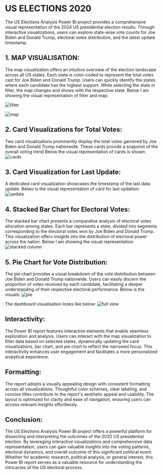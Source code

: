 
# US ELECTIONS 2020
The US Elections Analysis Power BI project provides a comprehensive visual representation of the 2024 US presidential election results. Through interactive visualizations, users can explore state-wise vote counts for Joe Biden and Donald Trump, electoral votes distribution, and the latest update timestamp.

## 1. MAP VISUALISATION:
The map visualization offers an intuitive overview of the election landscape across all US states. Each state is color-coded to represent the total votes cast for Joe Biden and Donald Trump. Users can quickly identify the states where each candidate has the highest support.
While selecting the state in filter, the map changes and shows with the respective state.
Below I am showing the visual representation of filter and map:

![filter](https://github.com/Sowjanya69/US-Elections-Dashboard/assets/79791890/1879e1a3-adf2-402d-bcd4-9bff1943fa94)

![map](https://github.com/Sowjanya69/US-Elections-Dashboard/assets/79791890/6c7a645a-5622-4fc6-a6ba-1607d834ded3)

## 2. Card Visualizations for Total Votes:
Two card visualizations prominently display the total votes garnered by Joe Biden and Donald Trump nationwide. These cards provide a snapshot of the overall voting trend 
Below the visual representation of cards is shown:
![cards](https://github.com/Sowjanya69/US-Elections-Dashboard/assets/79791890/4d26b0b4-78dc-4d36-82d9-afccc363be29)

## 3. Card Visualization for Last Update:
A dedicated card visualization showcases the timestamp of the last data update.
Belwo is the visual representation of card for last updation:
![update](https://github.com/Sowjanya69/US-Elections-Dashboard/assets/79791890/39a649b5-75ca-4dfb-8a2b-859ec93e8e54)

## 4. Stacked Bar Chart for Electoral Votes:
The stacked bar chart presents a comparative analysis of electoral votes allocation among states. Each bar represents a state, divided into segments corresponding to the electoral votes won by Joe Biden and Donald Trump. This visualization offers insights into the distribution of electoral power across the nation.
Below I am showing the visual representation:
![stacked column](https://github.com/Sowjanya69/US-Elections-Dashboard/assets/79791890/f7c11b78-85a2-45ae-b3d8-9243667bc2f6)

## 5. Pie Chart for Vote Distribution:
The pie chart provides a visual breakdown of the vote distribution between Joe Biden and Donald Trump nationwide. Users can easily discern the proportion of votes received by each candidate, facilitating a deeper understanding of their respective electoral performance.
Below is the visuals:
![pie](https://github.com/Sowjanya69/US-Elections-Dashboard/assets/79791890/a0b97789-2fc2-49d5-931b-71a5f95de0bb)

The dashboard visualisation looks like below:
![full view](https://github.com/Sowjanya69/US-Elections-Dashboard/assets/79791890/e6a1c582-2fcf-42a0-88e5-de8adb39794f)

## Interactivity:
The Power BI report features interactive elements that enable seamless exploration and analysis. Users can interact with the map visualization to filter data based on selected states, dynamically updating the card visualizations, bar chart, and pie chart to reflect the narrowed focus. This interactivity enhances user engagement and facilitates a more personalized analytical experience.


## Formatting:
The report adopts a visually appealing design with consistent formatting across all visualizations. Thoughtful color schemes, clear labeling, and concise titles contribute to the report's aesthetic appeal and usability. The layout is optimized for clarity and ease of navigation, ensuring users can access relevant insights effortlessly.

## Conclusion:
The US Elections Analysis Power BI project offers a powerful platform for dissecting and interpreting the outcomes of the 2020 US presidential election. By leveraging interactive visualizations and comprehensive data representation, users can gain valuable insights into the voting patterns, electoral dynamics, and overall outcome of this significant political event. Whether for academic research, political analysis, or general interest, this Power BI report serves as a valuable resource for understanding the intricacies of the US electoral process.
